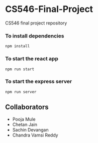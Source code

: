 # CS546-Final-Project
CS546 final project repository


### To install dependencies
```
npm install
```

### To start the react app
```
npm run start
```

### To start the express server
```
npm run server
```

## Collaborators
* Pooja Mule
* Chetan Jain
* Sachin Devangan
* Chandra Vamsi Reddy
